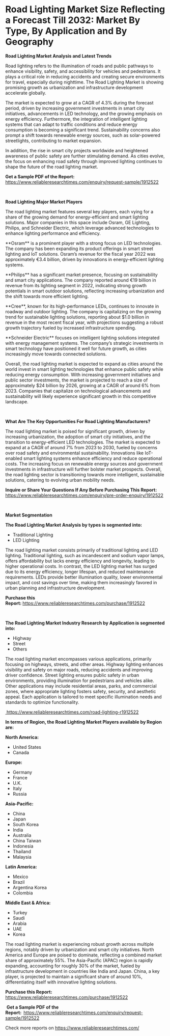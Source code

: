 <p><h1>Road Lighting Market Size Reflecting a Forecast Till 2032: Market By Type, By Application and By Geography</h1></p><p><strong>Road Lighting Market Analysis and Latest Trends</strong></p>
<p><p>Road lighting refers to the illumination of roads and public pathways to enhance visibility, safety, and accessibility for vehicles and pedestrians. It plays a critical role in reducing accidents and creating secure environments for travel, especially during nighttime. The Road Lighting Market is showing promising growth as urbanization and infrastructure development accelerate globally.</p><p>The market is expected to grow at a CAGR of 4.3% during the forecast period, driven by increasing government investments in smart city initiatives, advancements in LED technology, and the growing emphasis on energy efficiency. Furthermore, the integration of intelligent lighting systems that can adapt to traffic conditions and reduce energy consumption is becoming a significant trend. Sustainability concerns also prompt a shift towards renewable energy sources, such as solar-powered streetlights, contributing to market expansion. </p><p>In addition, the rise in smart city projects worldwide and heightened awareness of public safety are further stimulating demand. As cities evolve, the focus on enhancing road safety through improved lighting continues to shape the future of the road lighting market.</p></p>
<p><strong>Get a Sample PDF of the Report:&nbsp;</strong> <a href="https://www.reliableresearchtimes.com/enquiry/request-sample/1912522?utm_campaign=2183&utm_medium=2&utm_source=Github&utm_content=ia&utm_term=11022025&utm_id=road-lighting">https://www.reliableresearchtimes.com/enquiry/request-sample/1912522</a></p>
<p>&nbsp;</p>
<p><strong>Road Lighting Major Market Players</strong></p>
<p><p>The road lighting market features several key players, each vying for a share of the growing demand for energy-efficient and smart lighting solutions. Major companies in this space include Osram, GE Lighting, Philips, and Schneider Electric, which leverage advanced technologies to enhance lighting performance and efficiency.</p><p>**Osram** is a prominent player with a strong focus on LED technologies. The company has been expanding its product offerings in smart street lighting and IoT solutions. Osram’s revenue for the fiscal year 2022 was approximately €3.4 billion, driven by innovations in energy-efficient lighting systems.</p><p>**Philips** has a significant market presence, focusing on sustainability and smart city applications. The company reported around €19 billion in revenue from its lighting segment in 2022, indicating strong growth potentials in smart outdoor solutions, reflecting increasing urbanization and the shift towards more efficient lighting.</p><p>**Cree**, known for its high-performance LEDs, continues to innovate in roadway and outdoor lighting. The company is capitalizing on the growing trend for sustainable lighting solutions, reporting about $1.0 billion in revenue in the most recent fiscal year, with projections suggesting a robust growth trajectory fueled by increased infrastructure spending.</p><p>**Schneider Electric** focuses on intelligent lighting solutions integrated with energy management systems. The company’s strategic investments in smart technology have positioned it well for future growth, as cities increasingly move towards connected solutions.</p><p>Overall, the road lighting market is expected to expand as cities around the world invest in smart lighting technologies that enhance public safety while reducing energy consumption. With increasing government initiatives and public sector investments, the market is projected to reach a size of approximately $24 billion by 2026, growing at a CAGR of around 6% from 2023. Companies that capitalize on technological advancements and sustainability will likely experience significant growth in this competitive landscape.</p></p>
<p>&nbsp;</p>
<p><strong>What Are The Key Opportunities For Road Lighting Manufacturers?</strong></p>
<p><p>The road lighting market is poised for significant growth, driven by increasing urbanization, the adoption of smart city initiatives, and the transition to energy-efficient LED technologies. The market is expected to expand at a CAGR of around 7% from 2023 to 2030, fueled by concerns over road safety and environmental sustainability. Innovations like IoT-enabled smart lighting systems enhance efficiency and reduce operational costs. The increasing focus on renewable energy sources and government investments in infrastructure will further bolster market prospects. Overall, the road lighting sector is transitioning towards more intelligent, sustainable solutions, catering to evolving urban mobility needs.</p></p>
<p><strong>Inquire or Share Your Questions If Any Before Purchasing This Report:</strong> <a href="https://www.reliableresearchtimes.com/enquiry/pre-order-enquiry/1912522?utm_campaign=2183&utm_medium=2&utm_source=Github&utm_content=ia&utm_term=11022025&utm_id=road-lighting">https://www.reliableresearchtimes.com/enquiry/pre-order-enquiry/1912522</a></p>
<p>&nbsp;</p>
<p><strong>Market Segmentation</strong></p>
<p><strong>The Road Lighting Market Analysis by types is segmented into:</strong></p>
<p><ul><li>Traditional Lighting</li><li>LED Lighting</li></ul></p>
<p><p>The road lighting market consists primarily of traditional lighting and LED lighting. Traditional lighting, such as incandescent and sodium vapor lamps, offers affordability but lacks energy efficiency and longevity, leading to higher operational costs. In contrast, the LED lighting market has surged due to its energy efficiency, longer lifespan, and reduced maintenance requirements. LEDs provide better illumination quality, lower environmental impact, and cost savings over time, making them increasingly favored in urban planning and infrastructure development.</p></p>
<p><strong>Purchase this Report:&nbsp;</strong><a href="https://www.reliableresearchtimes.com/purchase/1912522?utm_campaign=2183&utm_medium=2&utm_source=Github&utm_content=ia&utm_term=11022025&utm_id=road-lighting">https://www.reliableresearchtimes.com/purchase/1912522</a></p>
<p>&nbsp;</p>
<p><strong>The Road Lighting Market Industry Research by Application is segmented into:</strong></p>
<p><ul><li>Highway</li><li>Street</li><li>Others</li></ul></p>
<p><p>The road lighting market encompasses various applications, primarily focusing on highways, streets, and other areas. Highway lighting enhances visibility and safety on major roads, reducing accidents and improving driver confidence. Street lighting ensures public safety in urban environments, providing illumination for pedestrians and vehicles alike. Other applications may include residential areas, parks, and commercial zones, where appropriate lighting fosters safety, security, and aesthetic appeal. Each application is tailored to meet specific illumination needs and standards to optimize functionality.</p></p>
<p><a href="https://www.reliableresearchtimes.com/road-lighting-r1912522?utm_campaign=2183&utm_medium=2&utm_source=Github&utm_content=ia&utm_term=11022025&utm_id=road-lighting">&nbsp;https://www.reliableresearchtimes.com/road-lighting-r1912522</a></p>
<p><strong>In terms of Region, the Road Lighting Market Players available by Region are:</strong></p>
<p>
    <p> <strong> North America: </strong>
        <ul>
            <li>United States</li>
            <li>Canada</li>
        </ul>
        </p> 
    <p> <strong> Europe: </strong>
        <ul>
            <li>Germany</li>
            <li>France</li>
            <li>U.K.</li>
            <li>Italy</li>
            <li>Russia</li>
        </ul>
        </p> 
    <p> <strong> Asia-Pacific: </strong>
        <ul>
            <li>China</li>
            <li>Japan</li>
            <li>South Korea</li>
            <li>India</li>
            <li>Australia</li>
            <li>China Taiwan</li>
            <li>Indonesia</li>
            <li>Thailand</li>
            <li>Malaysia</li>
        </ul>
        </p> 
    <p> <strong> Latin America: </strong>
        <ul>
            <li>Mexico</li>
            <li>Brazil</li>
            <li>Argentina Korea</li>
            <li>Colombia</li>
        </ul>
        </p> 
    <p> <strong> Middle East & Africa: </strong>
        <ul>
            <li>Turkey</li>
            <li>Saudi</li>
            <li>Arabia</li>
            <li>UAE</li>
            <li>Korea</li>
        </ul>
    </p>
    </p>
<p><p>The road lighting market is experiencing robust growth across multiple regions, notably driven by urbanization and smart city initiatives. North America and Europe are poised to dominate, reflecting a combined market share of approximately 55%. The Asia-Pacific (APAC) region is rapidly expanding, accounting for roughly 30% of the market, fueled by infrastructure development in countries like India and Japan. China, a key player, is projected to maintain a significant share of around 10%, differentiating itself with innovative lighting solutions.</p></p>
<p><strong>Purchase this Report: </strong><a href="https://www.reliableresearchtimes.com/purchase/1912522?utm_campaign=2183&utm_medium=2&utm_source=Github&utm_content=ia&utm_term=11022025&utm_id=road-lighting">https://www.reliableresearchtimes.com/purchase/1912522</a></p>
<p>&nbsp;<strong>Get a Sample PDF of the Report:&nbsp;&nbsp;</strong><a href="https://www.reliableresearchtimes.com/enquiry/request-sample/1912522?utm_campaign=2183&utm_medium=2&utm_source=Github&utm_content=ia&utm_term=11022025&utm_id=road-lighting">https://www.reliableresearchtimes.com/enquiry/request-sample/1912522</a></p>
<p><strong></strong></p>
<p>Check more reports on <a href="https://www.reliableresearchtimes.com/?utm_campaign=2183&utm_medium=2&utm_source=Github&utm_content=ia&utm_term=11022025&utm_id=road-lighting">https://www.reliableresearchtimes.com/</a></p>